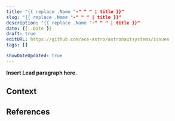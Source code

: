 ```yaml
---
title: "{{ replace .Name "-" " " | title }}"
slug: "{{ replace .Name "-" " " | title }}"
description: "{{ replace .Name "-" " " | title }}"
date: {{ .Date }}
draft: true
editURL: https://github.com/ace-astro/astronautsystems/issues
tags: []

showDateUpdated: true
---
```


**Insert Lead paragraph here.**

## Context

## References
